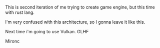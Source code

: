 This is second iteration of me trying to create game engine, but this time with rust lang.

I'm very confused with this architecture, so I gonna leave it like this. 

Next time i'm going to use Vulkan. GLHF

Mironc
